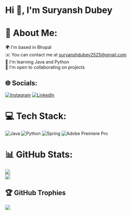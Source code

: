 # Hi 👋, I'm Suryansh Dubey

# 💫 About Me:
🌍 I'm based in Bhopal<br>✉️ You can contact me at suryanshdubey2525@gmail.com<br>🧠 I'm learning Java and Python<br>🤝 I'm open to collaborating on projects<br>


## 🌐 Socials:
[![Instagram](https://img.shields.io/badge/Instagram-%23E4405F.svg?logo=Instagram&logoColor=white)](https://instagram.com/smol_hammy_) [![LinkedIn](https://img.shields.io/badge/LinkedIn-%230077B5.svg?logo=linkedin&logoColor=white)](https://linkedin.com/in/suryansh-dubey-271418285) 

# 💻 Tech Stack:
![Java](https://img.shields.io/badge/java-%23ED8B00.svg?style=flat-square&logo=openjdk&logoColor=white) ![Python](https://img.shields.io/badge/python-3670A0?style=flat-square&logo=python&logoColor=ffdd54) ![Spring](https://img.shields.io/badge/spring-%236DB33F.svg?style=flat-square&logo=spring&logoColor=white) ![Adobe Premiere Pro](https://img.shields.io/badge/Adobe%20Premiere%20Pro-9999FF.svg?style=flat-square&logo=Adobe%20Premiere%20Pro&logoColor=white)
# 📊 GitHub Stats:
![](https://github-readme-stats.vercel.app/api?username=smolsuryansh&theme=radical&hide_border=false&include_all_commits=false&count_private=false)<br/>
![](https://github-readme-streak-stats.herokuapp.com/?user=smolsuryansh&theme=radical&hide_border=false)<br/>

## 🏆 GitHub Trophies
![](https://github-profile-trophy.vercel.app/?username=smolsuryansh&theme=radical&no-frame=true&no-bg=true&margin-w=4)



